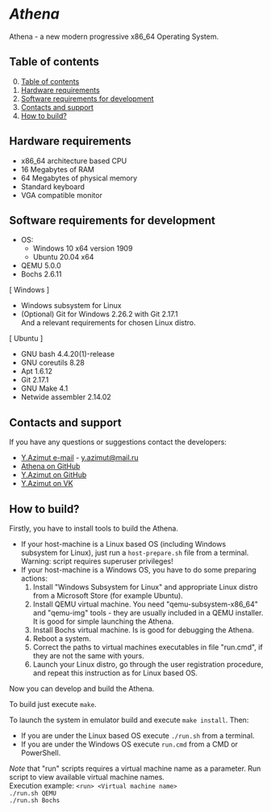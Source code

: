 # *Athena*
Athena - a new modern progressive x86_64 Operating System.

## Table of contents
0. [Table of contents](#table-of-contents)
1. [Hardware requirements](#hardware-requirements)
2. [Software requirements for development](#software-requirements-for-development)
3. [Contacts and support](#contacts-and-support)
4. [How to build?](#how-to-build)

## Hardware requirements
* x86_64 architecture based CPU
* 16 Megabytes of RAM
* 64 Megabytes of physical memory
* Standard keyboard
* VGA compatible monitor

## Software requirements for development
* OS:
    * Windows 10 x64 version 1909
    * Ubuntu 20.04 x64
* QEMU 5.0.0
* Bochs 2.6.11

[ Windows ]
* Windows subsystem for Linux
* (Optional) Git for Windows 2.26.2 with Git 2.17.1  
And a relevant requirements for chosen Linux distro.

[ Ubuntu ]
* GNU bash 4.4.20(1)-release
* GNU coreutils 8.28
* Apt 1.6.12
* Git 2.17.1
* GNU Make 4.1
* Netwide assembler 2.14.02

## Contacts and support
If you have any questions or suggestions contact the developers:
* [Y.Azimut e-mail](mailto:y.azimut@mail.ru "y.azimut@mail.ru") - y.azimut@mail.ru
* [Athena on GitHub](https://github.com/yazimut/Athena.git "GitHub private repository")
* [Y.Azimut on GitHub](https://github.com/yazimut "GitHub account")
* [Y.Azimut on VK](https://vk.com/yazimut "vk.com - social network")

## How to build?
Firstly, you have to install tools to build the Athena.  
* If your host-machine is a Linux based OS (including Windows subsystem for Linux), just run a `host-prepare.sh` file from a terminal. Warning: script requires superuser privileges!
* If your host-machine is a Windows OS, you have to do some preparing actions:
    1. Install "Windows Subsystem for Linux" and appropriate Linux distro from a Microsoft Store (for example Ubuntu).
    2. Install QEMU virtual machine. You need "qemu-subsystem-x86_64" and "qemu-img" tools - they are usually included in a QEMU installer. It is good for simple launching the Athena.
    3. Install Bochs virtual machine. Is is good for debugging the Athena.
    4. Reboot a system.
    5. Correct the paths to virtual machines executables in file "run.cmd", if they are not the same with yours.
    6. Launch your Linux distro, go through the user registration procedure, and repeat this instruction as for Linux based OS.

Now you can develop and build the Athena.

To build just execute `make`.

To launch the system in emulator build and execute `make install`. Then:
* If you are under the Linux based OS execute `./run.sh` from a terminal.
* If you are under the Windows OS execute `run.cmd` from a CMD or PowerShell.

*Note* that "run" scripts requires a virtual machine name as a parameter. Run script to view available virtual machine names.  
Execution example: `<run> <Virtual machine name>`  
    `./run.sh QEMU`  
    `./run.sh Bochs`  
